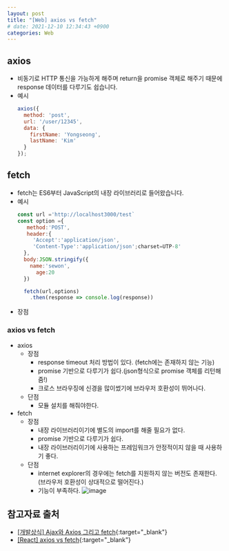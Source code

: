 ```yaml
---
layout: post
title: "[Web] axios vs fetch"
# date: 2021-12-10 12:34:43 +0900
categories: Web
---
```


## axios
- 비동기로 HTTP 통신을 가능하게 해주며 return을 promise 객체로 해주기 때문에 response 데이터를 다루기도 쉽습니다.
- 예시
  ```javascript
  axios({
    method: 'post',
    url: '/user/12345',
    data: {
      firstName: 'Yongseong',
      lastName: 'Kim'
    }
  });
  ```

## fetch
- fetch는 ES6부터 JavaScript의 내장 라이브러리로 들어왔습니다.
- 예시
  ```javascript
  const url ='http://localhost3000/test`
  const option ={
     method:'POST',
     header:{
       'Accept':'application/json',
       'Content-Type':'application/json';charset=UTP-8'
    },
    body:JSON.stringify({
      name:'sewon',
        age:20
    })

    fetch(url,options)
      .then(response => console.log(response))
  ```
- 장점

### axios vs fetch
- axios
  - 장점 
    - response timeout 처리 방법이 있다. (fetch에는 존재하지 않는 기능)
    - promise 기반으로 다루기가 쉽다.(json형식으로 promise 객체를 리턴해줌!)
    - 크로스 브라우징에 신경을 많이썼기에 브라우저 호환성이 뛰어나다.
  - 단점
    - 모듈 설치를 해줘야한다.
- fetch
  - 장점 
    - 내장 라이브러리이기에 별도의 import를 해줄 필요가 없다.
    - promise 기반으로 다루기가 쉽다.
    - 내장 라이브러리이기에 사용하는 프레임워크가 안정적이지 않을 때 사용하기 좋다.
  - 단점
    - internet explorer의 경우에는 fetch를 지원하지 않는 버전도 존재한다. (브라우저 호환성이 상대적으로 떨어진다.)
    - 기능이 부족하다.
      ![image](https://user-images.githubusercontent.com/28949166/159515825-a06f6c78-7e5c-4e15-926b-d9b052fa9b21.png)


## 참고자료 출처
- [[개발상식] Ajax와 Axios 그리고 fetch](https://velog.io/@kysung95/%EA%B0%9C%EB%B0%9C%EC%83%81%EC%8B%9D-Ajax%EC%99%80-Axios-%EA%B7%B8%EB%A6%AC%EA%B3%A0-fetch){:target="\_blank"}
- [[React] axios vs fetch](https://kimtongting.tistory.com/entry/React-axios-vs-fetch-axios-fetch-%EC%B0%A8%EC%9D%B4-axios-fetch-%EC%B0%A8%EC%9D%B4%EC%A0%90){:target="\_blank"}
